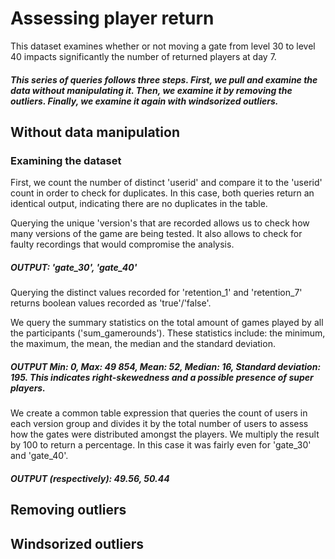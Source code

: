 # Assessing player return
This dataset examines whether or not moving a gate from level 30 to level 40 impacts significantly the number of returned players at day 7.


##### This series of queries follows three steps. First, we pull and examine the data without manipulating it. Then, we examine it by removing the outliers. Finally, we examine it again with windsorized outliers.

## Without data manipulation
### Examining the dataset

First, we count the number of distinct 'userid' and compare it to the 'userid' count in order to check for duplicates. In this case, both queries return an identical output, indicating there are no duplicates in the table.

Querying the unique 'version's that are recorded allows us to check how many versions of the game are being tested. It also allows to check for faulty recordings that would compromise the analysis.

##### OUTPUT: 'gate_30', 'gate_40'

Querying the distinct values recorded for 'retention_1' and 'retention_7' returns boolean values recorded as 'true'/'false'.

We query the summary statistics on the total amount of games played by all the participants ('sum_gamerounds'). These statistics include: the minimum, the maximum, the mean, the median and the standard deviation.

##### OUTPUT Min: 0, Max: 49 854, Mean: 52, Median: 16, Standard deviation: 195. This indicates right-skewedness and a possible presence of super players.

We create a common table expression that queries the count of users in each version group and divides it by the total number of users to assess how the gates were distributed amongst the players. We multiply the result by 100 to return a percentage. In this case it was fairly even for 'gate_30' and 'gate_40'.

##### OUTPUT (respectively): 49.56, 50.44


## Removing outliers
## Windsorized outliers
